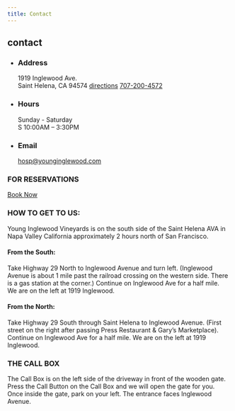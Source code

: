 ```yaml
---
title: Contact
---
```

## contact

* ### Address

  1919 Inglewood Ave.\
  Saint Helena, CA 94574
  [directions](https://www.google.com/maps/dir//Young+Inglewood+Vineyards,+1919+Inglewood+Ave,+St+Helena,+CA+94574/@38.4829002,-122.4576348,17z/data=!4m9!4m8!1m0!1m5!1m1!1s0x80845129d0b14dbd:0xc5e5a83d96dde51d!2m2!1d-122.4554103!2d38.4828658!3e0)
  [707-200-4572](tel:1-707-200-4572)
* ### Hours

  Sunday - Saturday\
  S 10:00AM – 3:30PM
* ### Email

  [hosp@younginglewood.com](mailto:hosp@younginglewood.com)

### FOR RESERVATIONS

[Book Now](https://www.exploretock.com/younginglewood)

### HOW TO GET TO US:

Young Inglewood Vineyards is on the south side of the Saint Helena AVA in Napa Valley California approximately 2 hours north of San Francisco.

#### From the South:

Take Highway 29 North to Inglewood Avenue and turn left. (Inglewood Avenue is about 1 mile past the railroad crossing on the western side. There is a gas station at the corner.) Continue on Inglewood Ave for a half mile. We are on the left at 1919 Inglewood.

#### From the North:

Take Highway 29 South through Saint Helena to Inglewood Avenue. (First street on the right after passing Press Restaurant & Gary’s Marketplace). Continue on Inglewood Ave for a half mile. We are on the left at 1919 Inglewood.

### THE CALL BOX

The Call Box is on the left side of the driveway in front of the wooden gate. Press the Call Button on the Call Box and we will open the gate for you. Once inside the gate, park on your left. The entrance faces Inglewood Avenue.